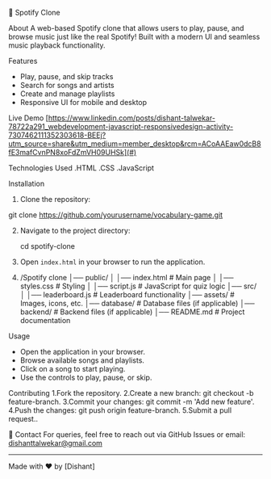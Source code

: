 🎵 Spotify Clone

  About
A web-based Spotify clone that allows users to play, pause, and browse music just like the real Spotify! Built with a modern UI and seamless music playback functionality.

  Features
-  Play, pause, and skip tracks
-  Search for songs and artists
-  Create and manage playlists
-  Responsive UI for mobile and desktop

 Live Demo
[https://www.linkedin.com/posts/dishant-talwekar-78722a291_webdevelopment-javascript-responsivedesign-activity-7307462111352303618-BEEj?utm_source=share&utm_medium=member_desktop&rcm=ACoAAEaw0dcB8fE3mafCvnPN8xoFdZmVH09UHSk](#)

Technologies Used
.HTML
.CSS
.JavaScript

Installation
1. Clone the repository:

  git clone https://github.com/yourusername/vocabulary-game.git

2. Navigate to the project directory:
   
   cd spotify-clone
   
3. Open `index.html` in your browser to run the application.

4. /Spotify clone
│── public/
│   │── index.html  # Main page
│   │── styles.css  # Styling
│   │── script.js   # JavaScript for quiz logic
│── src/
│   │── leaderboard.js  # Leaderboard functionality
│── assets/     # Images, icons, etc.
│── database/   # Database files (if applicable)
│── backend/    # Backend files (if applicable)
│── README.md   # Project documentation

Usage
- Open the application in your browser.
- Browse available songs and playlists.
- Click on a song to start playing.
- Use the controls to play, pause, or skip.

 Contributing
1.Fork the repository.
2.Create a new branch: git checkout -b feature-branch.
3.Commit your changes: git commit -m 'Add new feature'.
4.Push the changes: git push origin feature-branch.
5.Submit a pull request..

📩 Contact
For queries, feel free to reach out via GitHub Issues or email: dishanttalwekar@gmail.com

---
Made with ❤️ by [Dishant]
